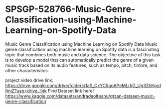 # SPSGP-528766-Music-Genre-Classification-using-Machine-Learning-on-Spotify-Data

Music Genre Classification using Machine Learning on Spotify Data
Music genre classification using machine learning on Spotify data is a fascinating topic that combines both music and data science. The objective of this task is to develop a model that can automatically predict the genre of a given music track based on its audio features, such as tempo, pitch, timbre, and other characteristics.

project video drive link: https://drive.google.com/drive/folders/1aS_CxYC5qoAPeMLrkG_Ug32hKgrdfmjZ?usp=drive_link
Find Dataset link here! https://www.kaggle.com/datasets/andradaolteanu/gtzan-dataset-music-genre-classification
